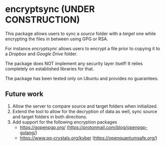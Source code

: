 # encryptsync (UNDER CONSTRUCTION)
This package allows users to sync a _source_ folder with a _target_ one while encrypting the files in between using GPG or RSA. 

For instance _encryptsync_ allows users to encrypt a file  prior to copying it to a _Dropbox_ and _Google Drive_ folder.

The package does NOT implement any security layer itself! It relies completely on established libraries for that.

The package has been tested only on Ubuntu and provides no guarantees.

## Future work
1. Allow the server to compare source and target folders when initialized. 
2. Extend the tool to allow for the decryption of data as well, sync source and target folders in both directions.
3. Add support for the following encryption packages
    * https://gopenpgp.org/ (https://protonmail.com/blog/openpgp-golang/)
    * https://www.pq-crystals.org/kyber (https://openquantumsafe.org/)